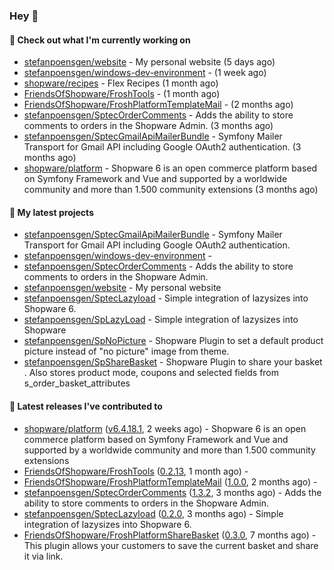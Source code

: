 ### Hey 👋

#### 👷 Check out what I'm currently working on

- [stefanpoensgen/website](https://github.com/stefanpoensgen/website) - My personal website (5 days ago)
- [stefanpoensgen/windows-dev-environment](https://github.com/stefanpoensgen/windows-dev-environment) -  (1 week ago)
- [shopware/recipes](https://github.com/shopware/recipes) - Flex Recipes (1 month ago)
- [FriendsOfShopware/FroshTools](https://github.com/FriendsOfShopware/FroshTools) -  (1 month ago)
- [FriendsOfShopware/FroshPlatformTemplateMail](https://github.com/FriendsOfShopware/FroshPlatformTemplateMail) -  (2 months ago)
- [stefanpoensgen/SptecOrderComments](https://github.com/stefanpoensgen/SptecOrderComments) - Adds the ability to store comments to orders in the Shopware Admin. (3 months ago)
- [stefanpoensgen/SptecGmailApiMailerBundle](https://github.com/stefanpoensgen/SptecGmailApiMailerBundle) - Symfony Mailer Transport for Gmail API including Google OAuth2 authentication. (3 months ago)
- [shopware/platform](https://github.com/shopware/platform) - Shopware 6 is an open commerce platform based on Symfony Framework and Vue and supported by a worldwide community and more than 1.500 community extensions (3 months ago)

#### 🌱 My latest projects

- [stefanpoensgen/SptecGmailApiMailerBundle](https://github.com/stefanpoensgen/SptecGmailApiMailerBundle) - Symfony Mailer Transport for Gmail API including Google OAuth2 authentication.
- [stefanpoensgen/windows-dev-environment](https://github.com/stefanpoensgen/windows-dev-environment) - 
- [stefanpoensgen/SptecOrderComments](https://github.com/stefanpoensgen/SptecOrderComments) - Adds the ability to store comments to orders in the Shopware Admin.
- [stefanpoensgen/website](https://github.com/stefanpoensgen/website) - My personal website
- [stefanpoensgen/SptecLazyload](https://github.com/stefanpoensgen/SptecLazyload) - Simple integration of lazysizes into Shopware 6.
- [stefanpoensgen/SpLazyLoad](https://github.com/stefanpoensgen/SpLazyLoad) - Simple integration of lazysizes into Shopware
- [stefanpoensgen/SpNoPicture](https://github.com/stefanpoensgen/SpNoPicture) - Shopware Plugin to set a default product picture instead of &#34;no picture&#34; image from theme.
- [stefanpoensgen/SpShareBasket](https://github.com/stefanpoensgen/SpShareBasket) - Shopware Plugin to share your basket . Also stores product mode, coupons and selected fields from s_order_basket_attributes

#### 🔭 Latest releases I've contributed to

- [shopware/platform](https://github.com/shopware/platform) ([v6.4.18.1](https://github.com/shopware/platform/releases/tag/v6.4.18.1), 2 weeks ago) - Shopware 6 is an open commerce platform based on Symfony Framework and Vue and supported by a worldwide community and more than 1.500 community extensions
- [FriendsOfShopware/FroshTools](https://github.com/FriendsOfShopware/FroshTools) ([0.2.13](https://github.com/FriendsOfShopware/FroshTools/releases/tag/0.2.13), 1 month ago) - 
- [FriendsOfShopware/FroshPlatformTemplateMail](https://github.com/FriendsOfShopware/FroshPlatformTemplateMail) ([1.0.0](https://github.com/FriendsOfShopware/FroshPlatformTemplateMail/releases/tag/1.0.0), 2 months ago) - 
- [stefanpoensgen/SptecOrderComments](https://github.com/stefanpoensgen/SptecOrderComments) ([1.3.2](https://github.com/stefanpoensgen/SptecOrderComments/releases/tag/1.3.2), 3 months ago) - Adds the ability to store comments to orders in the Shopware Admin.
- [stefanpoensgen/SptecLazyload](https://github.com/stefanpoensgen/SptecLazyload) ([0.2.0](https://github.com/stefanpoensgen/SptecLazyload/releases/tag/0.2.0), 3 months ago) - Simple integration of lazysizes into Shopware 6.
- [FriendsOfShopware/FroshPlatformShareBasket](https://github.com/FriendsOfShopware/FroshPlatformShareBasket) ([0.3.0](https://github.com/FriendsOfShopware/FroshPlatformShareBasket/releases/tag/0.3.0), 7 months ago) - This plugin allows your customers to save the current basket and share it via link.
